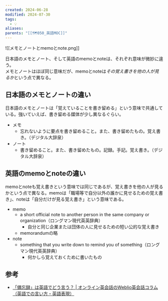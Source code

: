 ```yaml
---
created: 2024-06-28
modified: 2024-07-30
tags:
  - 💡
aliases: 
parents: "[[🗺️050_英語MOC]]"
---
```

![[メモとノートとmemoとnote.png]]

日本語のメモとノート、そして英語のmemoとnoteは、それぞれ意味が微妙に違う。  
メモとノートはほぼ同じ意味だが、memoとnoteは*その覚え書きを他の人が見るか*という点で異なる。

## 日本語のメモとノートの違い
日本語のメモとノートは「覚えていることを書き留める」という意味で共通している。強いていえば、書き留める媒体が少し異なるぐらい。
- メモ
	- 忘れないように要点を書き留めること。また、書き留めたもの。覚え書き。（デジタル大辞泉）
- ノート
	- 書き留めること。また、書き留めたもの。記録。手記。覚え書き。（デジタル大辞泉）

## 英語のmemoとnoteの違い
memoとnoteも覚え書きという意味では同じであるが、覚え書きを他の人が見るかという点で異なる。memoは「職場等で自分以外の誰かに見せるための覚え書き」、noteは「自分だけが見る覚え書き」という意味である。
- memo
	- a short official note to another person in the same company or organization（ロングマン現代英英辞典）
		- 自分と同じ企業または団体の人に見せるための短い公的な覚え書き
	- memorandumの略
- note
	- something that you write down to remind you of something（ロングマン現代英英辞典）
		- 何かしら覚えておくために書いたもの

## 参考
- [「備忘録」は英語でどう言う？ | オンライン英会話のWeblio英会話コラム（英語での言い方・英語表現）](https://eikaiwa.weblio.jp/column/phrases/how-to-say-in-english/note-to-self)